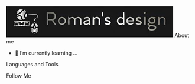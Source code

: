 [![Header](https://github.com/DDInside4life/DDInside4life/blob/main/assets/Logo%2023.png)](https://ddinside4life.github.io/My-Web-Page/index.html)
About me

- 🌱 I’m currently learning ...

Languages and Tools

Follow Me
